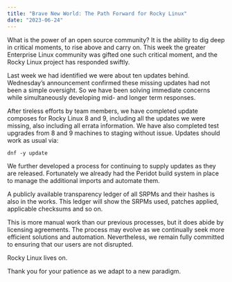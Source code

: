 ```yaml
---
title: "Brave New World: The Path Forward for Rocky Linux"
date: "2023-06-24"
---
```


What is the power of an open source community? It is the ability to dig deep in critical moments, to rise above and carry on. This week the greater Enterprise Linux community was gifted one such critical moment, and the Rocky Linux project has responded swiftly.

Last week we had identified we were about ten updates behind. Wednesday’s announcement confirmed these missing updates had not been a simple oversight. So we have been solving immediate concerns while simultaneously developing mid- and longer term responses.

After tireless efforts by team members, we have completed update composes for Rocky Linux 8 and 9, including all the updates we were missing, also including all errata information. We have also completed test upgrades from 8 and 9 machines to staging without issue.
Updates should work as usual via:

`dnf -y update`

We further developed a process for continuing to supply updates as they are released. Fortunately we already had the Peridot build system in place to manage the additional imports and automate them.

A publicly available transparency ledger of all SRPMs and their hashes is also in the works. This ledger will show the SRPMs used, patches applied, applicable checksums and so on.

This is more manual work than our previous processes, but it does abide by licensing agreements. The process may evolve as we continually seek more efficient solutions and automation. Nevertheless, we remain fully committed to ensuring that our users are not disrupted.

Rocky Linux lives on.

Thank you for your patience as we adapt to a new paradigm.
